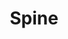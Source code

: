 ---
layout: home

title: Spine
titleTemplate: A Lightweight Roblox Framework

hero:
  name: Spine
  text: A Lightweight Roblox Framework
  actions:
    - theme: brand
      text: Get Started
      link: /guide/tutorial/introduction
    - theme: alt
      text: API Documentation
      link: /api/
    - theme: alt
      text: View on GitHub
      link: https://github.com/
    - theme: alt
      text: Join the Discord
      link: https://discord.com/

features:
  - title: Spine doesn't Intrude
    details: "Make and structure your code how you want, to do what you need. Spine will allow
	  you to use it in any way you like."
  - title: API Docs in your Editor
    details: "Everything in Spine is fully typed in Luau, so you can spend less time reading
    docs and more time writing code."
  - title: Parallel Compatible
    details: "Spine was written from the ground up to support parallel execution, so you can
    make your games run blazingly fast."
  - title: Fully Modular
    details: "Don't need something? Don't add it! Use what's right for the job, and keep your
    loading times low, but your productivity high."
---